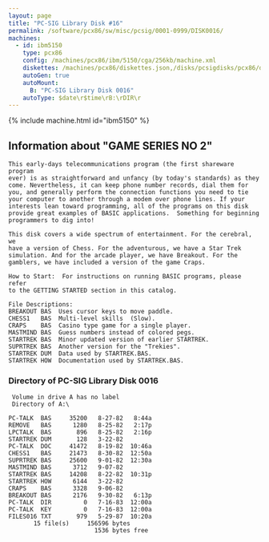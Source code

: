 ```yaml
---
layout: page
title: "PC-SIG Library Disk #16"
permalink: /software/pcx86/sw/misc/pcsig/0001-0999/DISK0016/
machines:
  - id: ibm5150
    type: pcx86
    config: /machines/pcx86/ibm/5150/cga/256kb/machine.xml
    diskettes: /machines/pcx86/diskettes.json,/disks/pcsigdisks/pcx86/diskettes.json
    autoGen: true
    autoMount:
      B: "PC-SIG Library Disk 0016"
    autoType: $date\r$time\rB:\rDIR\r
---
```


{% include machine.html id="ibm5150" %}

## Information about "GAME SERIES NO 2"

    This early-days telecommunications program (the first shareware program
    ever) is as straightforward and unfancy (by today's standards) as they
    come. Nevertheless, it can keep phone number records, dial them for
    you, and generally perform the connection functions you need to tie
    your computer to another through a modem over phone lines. If your
    interests lean toward programming, all of the programs on this disk
    provide great examples of BASIC applications.  Something for beginning
    programmers to dig into!
    
    This disk covers a wide spectrum of entertainment. For the cerebral, we
    have a version of Chess. For the adventurous, we have a Star Trek
    simulation. And for the arcade player, we have Breakout. For the
    gamblers, we have included a version of the game Craps.
    
    How to Start:  For instructions on running BASIC programs, please refer
    to the GETTING STARTED section in this catalog.
    
    File Descriptions:
    BREAKOUT BAS  Uses cursor keys to move paddle.
    CHESS1   BAS  Multi-level skills  (Slow).
    CRAPS    BAS  Casino type game for a single player.
    MASTMIND BAS  Guess numbers instead of colored pegs.
    STARTREK BAS  Minor updated version of earlier STARTREK.
    SUPRTREK BAS  Another version for the "Trekies".
    STARTREK DUM  Data used by STARTREK.BAS.
    STARTREK HOW  Documentation used by STARTREK.BAS.

### Directory of PC-SIG Library Disk 0016

     Volume in drive A has no label
     Directory of A:\

    PC-TALK  BAS     35200   8-27-82   8:44a
    REMOVE   BAS      1280   8-25-82   2:17p
    LPCTALK  BAS       896   8-25-82   2:16p
    STARTREK DUM       128   3-22-82
    PC-TALK  DOC     41472   8-19-82  10:46a
    CHESS1   BAS     21473   8-30-82  12:50a
    SUPRTREK BAS     25600   9-01-82  12:30a
    MASTMIND BAS      3712   9-07-82
    STARTREK BAS     14208   8-22-82  10:31p
    STARTREK HOW      6144   3-22-82
    CRAPS    BAS      3328   9-06-82
    BREAKOUT BAS      2176   9-30-82   6:13p
    PC-TALK  DIR         0   7-16-83  12:00a
    PC-TALK  KEY         0   7-16-83  12:00a
    FILES016 TXT       979   5-29-87  10:20a
           15 file(s)     156596 bytes
                            1536 bytes free
